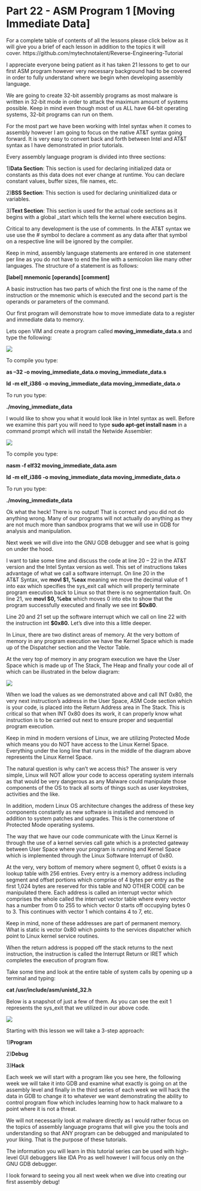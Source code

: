 <h1>Part 22 - ASM Program 1 [Moving Immediate Data]</h1><p>For a complete table of contents of all the lessons please click below as it will give you a brief of each lesson in addition to the topics it will cover. https://github.com/mytechnotalent/Reverse-Engineering-Tutorial</p><p>I appreciate everyone being patient as it has taken 21 lessons to get to our first ASM program however very necessary background had to be covered in order to fully understand where we begin when developing assembly language.</p><p>We are going to create 32-bit assembly programs as most malware is written in 32-bit mode in order to attack the maximum amount of systems possible. Keep in mind even though most of us ALL have 64-bit operating systems, 32-bit programs can run on them.</p><p>For the most part we have been working with Intel syntax when it comes to assembly however I am going to focus on the native AT&amp;T syntax going forward. It is very easy to convert back and forth between Intel and AT&amp;T syntax as I have demonstrated in prior tutorials.</p><p>Every assembly language program is divided into three sections:</p><p>1)<strong>Data Section</strong>: This section is used for declaring initialized data or constants as this data does not ever change at runtime. You can declare constant values, buffer sizes, file names, etc.</p><p>2)<strong>BSS Section</strong>: This section is used for declaring uninitialized data or variables.</p><p>3)<strong>Text Section</strong>: This section is used for the actual code sections as it begins with a global _start which tells the kernel where execution begins.</p><p>Critical to any development is the use of comments. In the AT&amp;T syntax we use use the # symbol to declare a comment as any data after that symbol on a respective line will be ignored by the compiler.</p><p>Keep in mind, assembly language statements are entered in one statement per line as you do not have to end the line with a semicolon like many other languages. The structure of a statement is as follows:</p><p><strong>[label] mnemonic [operands] [comment]</strong></p><p>A basic instruction has two parts of which the first one is the name of the instruction or the mnemonic which is executed and the second part is the operands or parameters of the command.</p><p>Our first program will demonstrate how to move immediate data to a register and immediate data to memory.</p><p>Lets open VIM and create a program called <strong>moving_immediate_data.s</strong> and type the following:</p><div class="slate-resizable-image-embed slate-image-embed__resize-full-width"><img src="https://media-exp1.licdn.com/dms/image/C4E12AQEeW1GXqR0JSQ/article-inline_image-shrink_1000_1488/0/1520242191439?e=1614211200&amp;v=beta&amp;t=Nf78DzA-Bk15ySDTPJp6ot0yJrRx-rkZsrPxzkMnbc0"/></div><p>To compile you type:</p><p><strong>as –32 -o moving_immediate_data.o moving_immediate_data.s</strong></p><p><strong>ld -m elf_i386 -o moving_immediate_data moving_immediate_data.o</strong></p><p>To run you type:</p><p><strong>./moving_immediate_data</strong></p><p>I would like to show you what it would look like in Intel syntax as well. Before we examine this part you will need to type <strong>sudo apt-get install nasm</strong> in a command prompt which will install the Netwide Assembler:</p><div class="slate-resizable-image-embed slate-image-embed__resize-full-width"><img src="https://media-exp1.licdn.com/dms/image/C4E12AQEAzn6RyoP3uw/article-inline_image-shrink_1000_1488/0/1520145572968?e=1614211200&amp;v=beta&amp;t=IK6A-7LiTlnSm5xnRYNlDDoSWgXgKBREuM1-m-3T-8g"/></div><p>To compile you type:</p><p><strong>nasm -f elf32 moving_immediate_data.asm</strong></p><p><strong>ld -m elf_i386 -o moving_immediate_data moving_immediate_data.o</strong></p><p>To run you type:</p><p><strong>./moving_immediate_data</strong></p><p>Ok what the heck! There is no output! That is correct and you did not do anything wrong. Many of our programs will not actually do anything as they are not much more than sandbox programs that we will use in GDB for analysis and manipulation.</p><p>Next week we will dive into the GNU GDB debugger and see what is going on under the hood.</p><p>I want to take some time and discuss the code at line 20 – 22 in the AT&amp;T version and the Intel Syntax version as well. This set of instructions takes advantage of what we call a software interrupt. On line 20 in the AT&amp;T Syntax, we <strong>movl $1, %eax</strong> meaning we move the decimal value of 1 into eax which specifies the sys_exit call which will properly terminate program execution back to Linux so that there is no segmentation fault. On line 21, we <strong>movl $0, %ebx</strong> which moves 0 into ebx to show that the program successfully executed and finally we see int <strong>$0x80</strong>.</p><p>Line 20 and 21 set up the software interrupt which we call on line 22 with the instruction int <strong>$0x80.</strong> Let’s dive into this a little deeper.</p><p>In Linux, there are two distinct areas of memory. At the very bottom of memory in any program execution we have the Kernel Space which is made up of the Dispatcher section and the Vector Table.</p><p>At the very top of memory in any program execution we have the User Space which is made up of The Stack, The Heap and finally your code all of which can be illustrated in the below diagram:</p><div class="slate-resizable-image-embed slate-image-embed__resize-middle"><img src="https://media-exp1.licdn.com/dms/image/C4E12AQFKe2NOGQG7vQ/article-inline_image-shrink_1000_1488/0/1520146256303?e=1614211200&amp;v=beta&amp;t=n0btpbjt79StCO3UIINYaHn9Erxiv8-BjsaiXWVVOBE"/></div><p>When we load the values as we demonstrated above and call INT 0x80, the very next instruction’s address in the User Space, ASM Code section which is your code, is placed into the Return Address area in The Stack. This is critical so that when INT 0x80 does its work, it can properly know what instruction is to be carried out next to ensure proper and sequential program execution.</p><p>Keep in mind in modern versions of Linux, we are utilizing Protected Mode which means you do NOT have access to the Linux Kernel Space. Everything under the long line that runs in the middle of the diagram above represents the Linux Kernel Space.</p><p>The natural question is why can’t we access this? The answer is very simple, Linux will NOT allow your code to access operating system internals as that would be very dangerous as any Malware could manipulate those components of the OS to track all sorts of things such as user keystrokes, activities and the like.</p><p>In addition, modern Linux OS architecture changes the address of these key components constantly as new software is installed and removed in addition to system patches and upgrades. This is the cornerstone of Protected Mode operating systems.</p><p>The way that we have our code communicate with the Linux Kernel is through the use of a kernel servies call gate which is a protected gateway between User Space where your program is running and Kernel Space which is implemented through the Linux Software Interrupt of 0x80.</p><p>At the very, very bottom of memory where segment 0, offset 0 exists is a lookup table with 256 entries. Every entry is a memory address including segment and offset portions which comprise of 4 bytes per entry as the first 1,024 bytes are reserved for this table and NO OTHER CODE can be manipulated there. Each address is called an interrupt vector which comprises the whole called the interrupt vector table where every vector has a number from 0 to 255 to which vector 0 starts off occupying bytes 0 to 3. This continues with vector 1 which contains 4 to 7, etc.</p><p>Keep in mind, none of these addresses are part of permanent memory. What is static is vector 0x80 which points to the services dispatcher which point to Linux kernel service routines.</p><p>When the return address is popped off the stack returns to the next instruction, the instruction is called the Interrupt Return or IRET which completes the execution of program flow.</p><p>Take some time and look at the entire table of system calls by opening up a terminal and typing:</p><p><strong>cat /usr/include/asm/unistd_32.h</strong></p><p>Below is a snapshot of just a few of them. As you can see the exit 1 represents the sys_exit that we utilized in our above code.</p><div class="slate-resizable-image-embed slate-image-embed__resize-full-width"><img src="https://media-exp1.licdn.com/dms/image/C4E12AQHofXnXUg4F5Q/article-inline_image-shrink_1000_1488/0/1520194548094?e=1614211200&amp;v=beta&amp;t=wlBwU8neAYFQonoB001gOR5V_C_uPmqdKhwkZWKzISo"/></div><p>Starting with this lesson we will take a 3-step approach:</p><p>1)<strong>Program</strong></p><p>2)<strong>Debug</strong></p><p>3)<strong>Hack</strong></p><p>Each week we will start with a program like you see here, the following week we will take it into GDB and examine what exactly is going on at the assembly level and finally in the third series of each week we will hack the data in GDB to change it to whatever we want demonstrating the ability to control program flow which includes learning how to hack malware to a point where it is not a threat.</p><p>We will not necessarily look at malware directly as I would rather focus on the topics of assembly language programs that will give you the tools and understanding so that ANY program can be debugged and manipulated to your liking. That is the purpose of these tutorials.</p><p>The information you will learn in this tutorial series can be used with high-level GUI debuggers like IDA Pro as well however I will focus only on the GNU GDB debugger.</p><p>I look forward to seeing you all next week when we dive into creating our first assembly debug!</p>